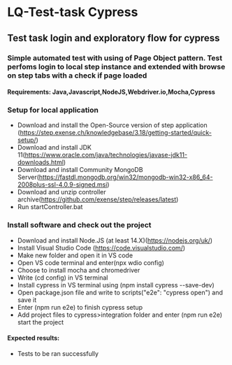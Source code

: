 # LQ-Test-task Cypress
## Test task login and exploratory flow for cypress

### Simple automated test with using of Page Object pattern. Test perfoms login to local step instance and extended with browse on step tabs with a check if page loaded

#### Requirements: Java,Javascript,NodeJS,Webdriver.io,Mocha,Cypress

### Setup for local application
- Download and install the Open-Source version of step application (https://step.exense.ch/knowledgebase/3.18/getting-started/quick-setup/) 
- Download and install JDK 11(https://www.oracle.com/java/technologies/javase-jdk11-downloads.html)
- Download and install Community MongoDB Server(https://fastdl.mongodb.org/win32/mongodb-win32-x86_64-2008plus-ssl-4.0.9-signed.msi)
- Download and unzip controller archive(https://github.com/exense/step/releases/latest)
- Run startController.bat

### Install software and check out the project
- Download and install Node.JS (at least 14.X)(https://nodejs.org/uk/)
- Install Visual Studio Code (https://code.visualstudio.com/)
- Make new folder and open it in VS code
- Open VS code terminal and enter(npx wdio config)
- Choose to install mocha and chromedriver
- Write (cd config) in VS terminal
- Install cypress in VS terminal using (npm install cypress --save-dev)
- Open package.json file and write to scripts("e2e": "cypress open") and save it
- Enter (npm run e2e) to finish cypress setup
- Add project files to cypress>integration folder and enter (npm run e2e) start the project

#### Expected results: 
- Tests to be ran successfully


